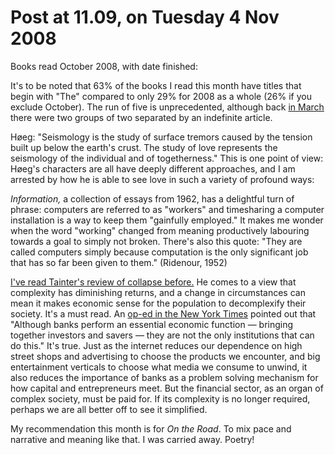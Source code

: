 # Post at 11.09, on Tuesday 4 Nov 2008

Books read October 2008, with date finished:

It's to be noted that 63% of the books I read this month have titles that
begin with "The" compared to only 29% for 2008 as a whole (26% if you exclude
October). The run of five is unprecedented, although back [in
March](/home/2008/03/30/books_read_march_2008 "Books read March 2008.") there
were two groups of two separated by an indefinite article.

Høeg: "Seismology is the study of surface tremors caused by the tension built
up below the earth's crust. The study of love represents the seismology of the
individual and of togetherness." This is one point of view: Høeg's characters
are all have deeply different approaches, and I am arrested by how he is able
to see love in such a variety of profound ways:

_Information,_ a collection of essays from 1962, has a delightful turn of
phrase: computers are referred to as "workers" and timesharing a computer
installation is a way to keep them "gainfully employed." It makes me wonder
when the word "working" changed from meaning productively labouring towards a
goal to simply not broken. There's also this quote: "They are called computers
simply because computation is the only significant job that has so far been
given to them." (Ridenour, 1952)

[I've read Tainter's review of collapse
before.](/home/2005/10/26/new_puritans_are_the "Mentioned in a post about New
Puritans.") He comes to a view that complexity has diminishing returns, and a
change in circumstances can mean it makes economic sense for the population to
decomplexify their society. It's a must read. An [op-ed in the New York
Times](http://www.nytimes.com/2008/10/10/opinion/10mulligan.html "'An Economy
You Can Bank On', 9 October 2008.") pointed out that "Although banks perform
an essential economic function — bringing together investors and savers — they
are not the only institutions that can do this." It's true. Just as the
internet reduces our dependence on high street shops and advertising to choose
the products we encounter, and big entertainment verticals to choose what
media we consume to unwind, it also reduces the importance of banks as a
problem solving mechanism for how capital and entrepreneurs meet. But the
financial sector, as an organ of complex society, must be paid for. If its
complexity is no longer required, perhaps we are all better off to see it
simplified.

My recommendation this month is for _On the Road_. To mix pace and narrative
and meaning like that. I was carried away. Poetry!
